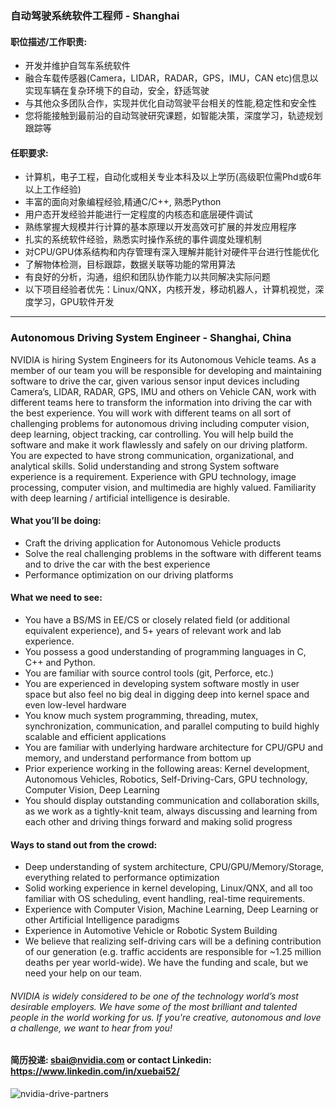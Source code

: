 

### 自动驾驶系统软件工程师 - Shanghai

#### 职位描述/工作职责:

- 开发并维护自驾车系统软件
- 融合车载传感器(Camera，LIDAR，RADAR，GPS，IMU，CAN etc)信息以实现车辆在复杂环境下的自动，安全，舒适驾驶
- 与其他众多团队合作，实现并优化自动驾驶平台相关的性能,稳定性和安全性
- 您将能接触到最前沿的自动驾驶研究课题，如智能决策，深度学习，轨迹规划跟踪等

#### 任职要求:
- 计算机，电子工程，自动化或相关专业本科及以上学历(高级职位需Phd或6年以上工作经验)
- 丰富的面向对象编程经验,精通C/C++, 熟悉Python 
- 用户态开发经验并能进行一定程度的内核态和底层硬件调试
- 熟练掌握大规模并行计算的基本原理以开发高效可扩展的并发应用程序
- 扎实的系统软件经验，熟悉实时操作系统的事件调度处理机制
- 对CPU/GPU体系结构和内存管理有深入理解并能针对硬件平台进行性能优化
- 了解物体检测，目标跟踪，数据关联等功能的常用算法
- 有良好的分析，沟通，组织和团队协作能力以共同解决实际问题
- 以下项目经验者优先：Linux/QNX，内核开发，移动机器人，计算机视觉，深度学习，GPU软件开发
___
### Autonomous Driving System Engineer - Shanghai, China

NVIDIA is hiring System Engineers for its Autonomous Vehicle teams. As a member of our team you will be responsible for developing and maintaining software to drive the car, given various sensor input devices including Camera’s, LIDAR, RADAR, GPS, IMU and others on Vehicle CAN, work with different teams here to transform the information into driving the car with the best experience. You will work with different teams on all sort of challenging problems for autonomous driving including computer vision, deep learning, object tracking, car controlling. You will help build the software and make it work flawlessly and safely on our driving platform. You are expected to have strong communication, organizational, and analytical skills. Solid understanding and strong System software experience is a requirement. Experience with GPU technology, image processing, computer vision, and multimedia are highly valued. Familiarity with deep learning / artificial intelligence is desirable.

#### What you’ll be doing:
- Craft the driving application for Autonomous Vehicle products
- Solve the real challenging problems in the software with different teams and to drive the car with the best experience
- Performance optimization on our driving platforms

#### What we need to see:
- You have a BS/MS in EE/CS or closely related field (or additional equivalent experience), and 5+ years of relevant work and lab experience.  
- You possess a good understanding of programming languages in C, C++ and Python.
- You are familiar with source control tools (git, Perforce, etc.)
- You are experienced in developing system software mostly in user space but also feel no big deal in digging deep into kernel space and even low-level hardware
- You know much system programming, threading, mutex, synchronization, communication, and parallel computing to build highly scalable and efficient applications
- You are familiar with underlying hardware architecture for CPU/GPU and memory, and understand performance from bottom up
- Prior experience working in the following areas: Kernel development, Autonomous Vehicles, Robotics, Self-Driving-Cars, GPU technology, Computer Vision, Deep Learning
- You should display outstanding communication and collaboration skills, as we work as a tightly-knit team, always discussing and learning from each other and driving things forward and making solid progress

#### Ways to stand out from the crowd:
- Deep understanding of system architecture, CPU/GPU/Memory/Storage, everything related to performance optimization
- Solid working experience in kernel developing, Linux/QNX, and all too familiar with OS scheduling, event handling, real-time requirements.
- Experience with Computer Vision, Machine Learning, Deep Learning or other Artificial Intelligence paradigms
- Experience in Automotive Vehicle or Robotic System Building
- We believe that realizing self-driving cars will be a defining contribution of our generation (e.g. traffic accidents are responsible for ~1.25 million deaths per year world-wide). We have the funding and scale, but we need your help on our team.

###### NVIDIA is widely considered to be one of the technology world’s most desirable employers. We have some of the most brilliant and talented people in the world working for us. If you're creative, autonomous and love a challenge, we want to hear from you!

#### 简历投递: sbai@nvidia.com or contact Linkedin: https://www.linkedin.com/in/xuebai52/
![nvidia-drive-partners](https://blogs.nvidia.com/wp-content/uploads/2018/01/nvidia-drive-partners.png)

